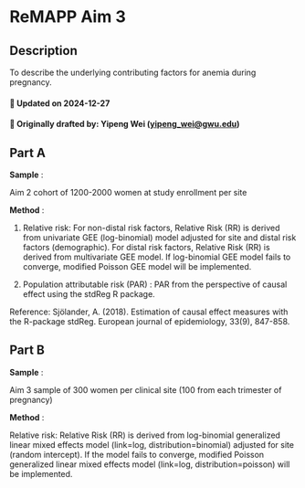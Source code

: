 # ReMAPP Aim 3

## Description

To describe the underlying contributing factors for anemia during pregnancy. 

#### :pushpin: Updated on 2024-12-27
#### :pushpin: Originally drafted by: Yipeng Wei (yipeng_wei@gwu.edu)

## Part A

**Sample** : 

Aim 2 cohort of 1200-2000 women at study enrollment per site

**Method** : 

1. Relative risk: For non-distal risk factors, Relative Risk (RR) is derived from univariate GEE (log-binomial) model adjusted for site and distal risk factors (demographic). For distal risk factors, Relative Risk (RR) is derived from multivariate GEE model. If log-binomial GEE model fails to converge, modified Poisson GEE model will be implemented.

2. Population attributable risk (PAR) : PAR from the perspective of causal effect using the stdReg R package. 

Reference: Sjölander, A. (2018). Estimation of causal effect measures with the R-package stdReg. European journal of epidemiology, 33(9), 847-858.

## Part B
**Sample** : 

Aim 3 sample of 300 women per clinical site (100 from each trimester of pregnancy)

**Method** : 

Relative risk: Relative Risk (RR) is derived from log-binomial generalized linear mixed effects model (link=log, distribution=binomial) adjusted for site (random intercept). If the model fails to converge, modified Poisson generalized linear mixed effects model (link=log, distribution=poisson) will be implemented.
